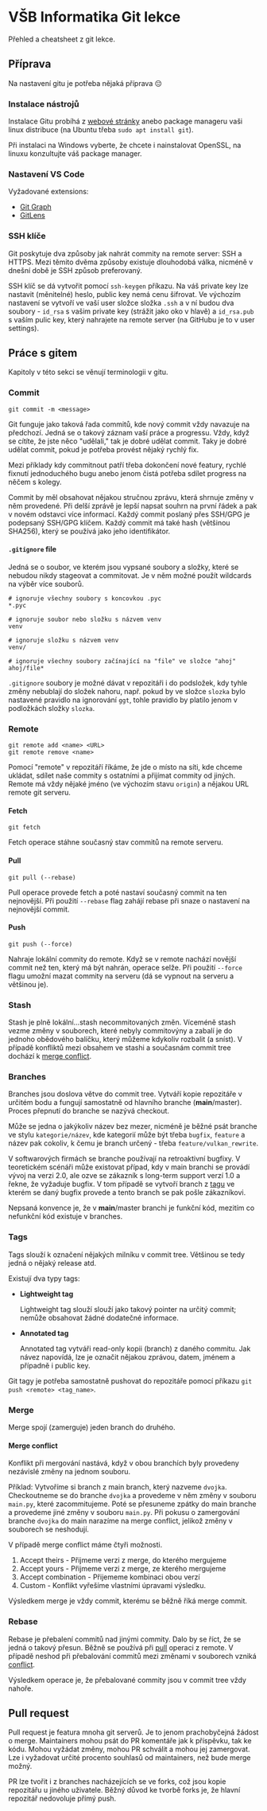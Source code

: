# VŠB Informatika Git lekce

Přehled a cheatsheet z git lekce.

## Příprava

Na nastavení gitu je potřeba nějaká příprava :pensive:

### Instalace nástrojů

Instalace Gitu probíhá z [webové stránky](https://git-scm.com/downloads) anebo package manageru vaši linux distribuce (na Ubuntu třeba `sudo apt install git`).

Při instalaci na Windows vyberte, že chcete i nainstalovat OpenSSL, na linuxu konzultujte váš package manager.

### Nastavení VS Code

Vyžadované extensions:

- [Git Graph](https://marketplace.visualstudio.com/items?itemName=mhutchie.git-graph)
- [GitLens](https://marketplace.visualstudio.com/items?itemName=eamodio.gitlens)

### SSH klíče

Git poskytuje dva způsoby jak nahrát commity na remote server: SSH a HTTPS. Mezi těmito dvěma způsoby existuje dlouhodobá válka, nicméně v dnešní době je SSH způsob preferovaný.

SSH klíč se dá vytvořit pomocí `ssh-keygen` příkazu. Na váš private key lze nastavit (měnitelné) heslo, public key nemá cenu šifrovat. Ve výchozím nastavení se vytvoří ve vaší user složce složka `.ssh` a v ní budou dva soubory - `id_rsa` s vašim private key (strážit jako oko v hlavě) a `id_rsa.pub` s vaším pulic key, který nahrajete na remote server (na GitHubu je to v user settings).

## Práce s gitem

Kapitoly v této sekci se věnují terminologii v gitu.

### Commit

```
git commit -m <message>
```

Git funguje jako taková řada commitů, kde nový commit vždy navazuje na předchozí. Jedná se o takový záznam vaší práce a progressu. Vždy, když se cítíte, že jste něco "udělali," tak je dobré udělat commit. Taky je dobré udělat commit, pokud je potřeba provést nějaký rychlý fix.

Mezi příklady kdy commitnout patří třeba dokončení nové featury, rychlé fixnutí jednoduchého bugu anebo jenom čistá potřeba sdílet progress na něčem s kolegy.

Commit by měl obsahovat nějakou stručnou zprávu, která shrnuje změny v něm provedené. Při delší zprávě je lepší napsat souhrn na první řádek a pak v novém odstavci více informací. Každý commit poslaný přes SSH/GPG je podepsaný SSH/GPG klíčem. Každý commit má také hash (většinou SHA256), který se používá jako jeho identifikátor.

#### `.gitignore` file

Jedná se o soubor, ve kterém jsou vypsané soubory a složky, které se nebudou nikdy stageovat a commitovat. Je v něm možné použít wildcards na výběr více souborů.

```git
# ignoruje všechny soubory s koncovkou .pyc
*.pyc

# ignoruje soubor nebo složku s názvem venv
venv

# ignoruje složku s názvem venv
venv/

# ignoruje všechny soubory začínající na "file" ve složce "ahoj"
ahoj/file*
```

`.gitignore` soubory je možné dávat v repozitáři i do podsložek, kdy tyhle změny nebublají do složek nahoru, např. pokud by ve složce `slozka` bylo nastavené pravidlo na ignorování `ggt`, tohle pravidlo by platilo jenom v podložkách složky `slozka`.

### Remote
```
git remote add <name> <URL>
git remote remove <name>
```

Pomocí "remote" v repozitáří říkáme, že jde o místo na síti, kde chceme ukládat, sdílet naše commity s ostatními a přijímat commity od jiných. Remote má vždy nějaké jméno (ve výchozím stavu `origin`) a nějakou URL remote git serveru.

#### Fetch

```
git fetch
```

Fetch operace stáhne současný stav commitů na remote serveru.

#### Pull

```
git pull (--rebase)
```

Pull operace provede fetch a poté nastaví současný commit na ten nejnovější. Při použití `--rebase` flag zahájí rebase při snaze o nastavení na nejnovější commit.

#### Push

```
git push (--force)
```

Nahraje lokální commity do remote. Když se v remote nachází novější commit než ten, který má být nahrán, operace selže. Při použití `--force` flagu umožní mazat commity na serveru (dá se vypnout na serveru a většinou je).

### Stash

Stash je plně lokální...stash necommitovaných změn. Víceméně stash vezme změny v souborech, které nebyly commitovýny a zabalí je do jednoho obědového balíčku, který můžeme kdykoliv rozbalit (a sníst). V případě konfliktů mezi obsahem ve stashi a současnám commit tree dochází k [merge conflict](#merge-conflict).

### Branches

Branches jsou doslova větve do commit tree. Vytváří kopie repozitáře v určitém bodu a fungují samostatně od hlavního branche (**main**/master). Proces přepnutí do branche se nazývá checkout.

Může se jedna o jakýkoliv název bez mezer, nicméně je běžné psát branche ve stylu `kategorie/název`, kde kategorií může být třeba `bugfix`, `feature` a název pak cokoliv, k čemu je branch určený - třeba `feature/vulkan_rewrite`.

V softwarových firmách se branche používají na retroaktivní bugfixy. V teoretickém scénáři může existovat případ, kdy v main branchi se provádí vývoj na verzi 2.0, ale ozve se zákazník s long-term support verzí 1.0 a řekne, že vyžaduje bugfix. V tom případě se vytvoří branch z [tagu](#tags) ve kterém se daný bugfix provede a tento branch se pak pošle zákazníkovi.

Nepsaná konvence je, že v **main**/master branchi je funkční kód, mezitím co nefunkční kód existuje v branches.

### Tags

Tags slouží k označení nějakých milníku v commit tree. Většinou se tedy jedná o nějaký release atd.

Existují dva typy tags:

- **Lightweight tag**

  Lightweight tag slouží slouží jako takový pointer na určitý commit; nemůže obsahovat žádné dodatečné informace.

- **Annotated tag**

  Annotated tag vytváři read-only kopii (branch) z daného commitu. Jak návez napovídá, lze je označit nějakou zprávou, datem, jménem a případně i public key.

Git tagy je potřeba samostatně pushovat do repozitáře pomocí příkazu `git push <remote> <tag_name>`.

### Merge

Merge spojí (zamerguje) jeden branch do druhého.

#### Merge conflict

Konflikt při mergování nastává, když v obou branchích byly provedeny nezávislé změny na jednom souboru.

Příklad: Vytvoříme si branch z main branch, který nazveme `dvojka`. Checkoutneme se do branche `dvojka` a provedeme v něm změny v souboru `main.py`, které zacommitujeme. Poté se přesuneme zpátky do main branche a provedeme jiné změny v souboru `main.py`. Při pokusu o zamergování branche `dvojka` do main narazíme na merge conflict, jelikož změny v souborech se neshodují.

V případě merge conflict máme čtyři možnosti.

1. Accept theirs - Přijmeme verzi z merge, do kterého mergujeme
2. Accept yours - Přijmeme verzi z merge, ze kterého mergujeme
3. Accept combination - Přijememe kombinaci obou verzí
4. Custom - Konflikt vyřešíme vlastními úpravami výsledku.

Výsledkem merge je vždy commit, kterému se běžně říká merge commit.

### Rebase

Rebase je přebalení commitů nad jinými commity. Dalo by se říct, že se jedná o takový přesun. Běžně se používá při [pull](#pull) operaci z remote. V případě neshod při přebalování commitů mezi změnami v souborech vzniká [conflict](#merge-conflict).

Výsledkem operace je, že přebalované commity jsou v commit tree vždy nahoře.


## Pull request

Pull request je featura mnoha git serverů. Je to jenom prachobyčejná žádost o merge. Maintainers mohou psát do PR komentáře jak k příspěvku, tak ke kódu. Mohou vyžádat změny, mohou PR schválit a mohou jej zamergovat. Lze i vyžadovat určité procento souhlasů od maintainers, než bude merge možný.

PR lze tvořit i z branches nacházejících se ve forks, což jsou kopie repozitářu u jiného uživatele. Běžný důvod ke tvorbě forks je, že hlavní repozitář nedovoluje přímý push.
